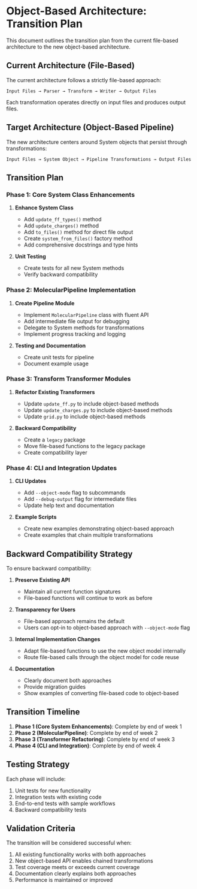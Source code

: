 # Object-Based Architecture: Transition Plan

This document outlines the transition plan from the current file-based architecture to the new object-based architecture.

## Current Architecture (File-Based)

The current architecture follows a strictly file-based approach:

```
Input Files → Parser → Transform → Writer → Output Files
```

Each transformation operates directly on input files and produces output files.

## Target Architecture (Object-Based Pipeline)

The new architecture centers around System objects that persist through transformations:

```
Input Files → System Object → Pipeline Transformations → Output Files
```

## Transition Plan

### Phase 1: Core System Class Enhancements

1. **Enhance System Class**
   - Add `update_ff_types()` method
   - Add `update_charges()` method
   - Add `to_files()` method for direct file output
   - Create `system_from_files()` factory method
   - Add comprehensive docstrings and type hints

2. **Unit Testing**
   - Create tests for all new System methods
   - Verify backward compatibility

### Phase 2: MolecularPipeline Implementation

1. **Create Pipeline Module**
   - Implement `MolecularPipeline` class with fluent API
   - Add intermediate file output for debugging
   - Delegate to System methods for transformations
   - Implement progress tracking and logging

2. **Testing and Documentation**
   - Create unit tests for pipeline
   - Document example usage

### Phase 3: Transform Transformer Modules

1. **Refactor Existing Transformers**
   - Update `update_ff.py` to include object-based methods
   - Update `update_charges.py` to include object-based methods
   - Update `grid.py` to include object-based methods

2. **Backward Compatibility**
   - Create a `legacy` package
   - Move file-based functions to the legacy package
   - Create compatibility layer

### Phase 4: CLI and Integration Updates

1. **CLI Updates**
   - Add `--object-mode` flag to subcommands
   - Add `--debug-output` flag for intermediate files
   - Update help text and documentation

2. **Example Scripts**
   - Create new examples demonstrating object-based approach
   - Create examples that chain multiple transformations

## Backward Compatibility Strategy

To ensure backward compatibility:

1. **Preserve Existing API**
   - Maintain all current function signatures
   - File-based functions will continue to work as before

2. **Transparency for Users**
   - File-based approach remains the default
   - Users can opt-in to object-based approach with `--object-mode` flag

3. **Internal Implementation Changes**
   - Adapt file-based functions to use the new object model internally
   - Route file-based calls through the object model for code reuse

4. **Documentation**
   - Clearly document both approaches
   - Provide migration guides
   - Show examples of converting file-based code to object-based

## Transition Timeline

1. **Phase 1 (Core System Enhancements)**: Complete by end of week 1
2. **Phase 2 (MolecularPipeline)**: Complete by end of week 2
3. **Phase 3 (Transformer Refactoring)**: Complete by end of week 3
4. **Phase 4 (CLI and Integration)**: Complete by end of week 4

## Testing Strategy

Each phase will include:
1. Unit tests for new functionality
2. Integration tests with existing code
3. End-to-end tests with sample workflows
4. Backward compatibility tests

## Validation Criteria

The transition will be considered successful when:
1. All existing functionality works with both approaches
2. New object-based API enables chained transformations
3. Test coverage meets or exceeds current coverage
4. Documentation clearly explains both approaches
5. Performance is maintained or improved